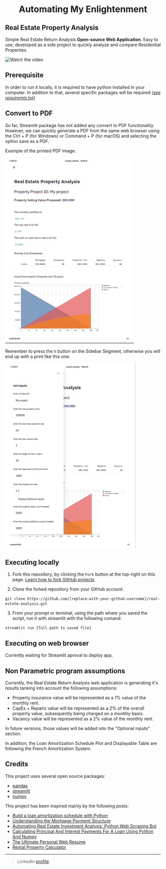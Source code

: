 <h1 align="center">
  <br>
  Automating My Enlightenment
  <br>
</h1>


## Real Estate Property Analysis


Simple Real Estate Return Analysis **Open-source Web Application**. Easy to use, developed as a side project to quickly analyze and compare Residential Properties. 


![Watch the video](/markdown/property_analysis_demo_intro.gif)


## Prerequisite

In order to run it locally, it is required to have python installed in your computer. In addition to that, several specific packages will be required  [_(see requiremts.txt)_](https://github.com/crankstorn/real-estate-analysis/blob/main/requirements.txt)


## Convert to PDF

So far, Streamlit package has not added any convert to PDF functionality. However, we can quickly generate a PDF from the same web browser using the Ctrl + P (for Windows) or Command + P (for macOS) and selecting the option save as a PDF.

Example of the printed PDF image:

![Good PDF print](/markdown/property_analysis_demo.PNG)




Remember to press the `X` button on the Sidebar Segment, otherwise you will end up with a print like this one:

![Bad PDF print](/markdown/property_analysis_demo_fail.PNG)


## Executing locally

1. Fork this repository, by clicking the `Fork` button at the top-right on this page.
[Learn how to fork GitHub projects](https://guides.github.com/activities/forking/)

2. Clone the forked repository from your GitHub account.
```
git clone https://github.com/[replace-with-your-github-username]/real-estate-analysis.git
```

3. From your prompt or terminal, using the path where you saved the script, run it with streamlit with the following comand:
```
streamlit run [full path to saved file]
```

## Executing on web browser

Currently waiting for Streamlit aproval to deploy app.

## Non Parametric program assumptions

Currently, the Real Estate Return Analysis web application is generating it's results tanking into account the following assumptions:
* Property insurance value will be represented as a 1% value of the monthly rent.
* CapEx + Repairs value will be represented as a 2% of the overall property value, subsequently being charged on a monthly basis.
* Vacancy value will be represented as a 2% value of the monthly rent.

In future versions, those values will be added into the "Optional inputs" section.

In addition, the Loan Amortization Schedule Plot and Displayable Table are following the French Amortization System. 

## Credits

This project uses several open source packages:

- [pandas](https://pandas.pydata.org/)
- [streamlit](https://www.streamlit.io/)
- [numpy](https://numpy.org/)

This project has been inspired mainly by the following posts:
- [Build a loan amortization schedule with Python](https://www.christopheryee.org/blog/build-a-loan-amortization-schedule-with-python/)
- [Understanding the Mortgage Payment Structure](https://www.investopedia.com/mortgage/mortgage-rates/payment-structure/)
- [Automating Real Estate Investment Analysis: Python Web Scraping Bot](https://towardsdatascience.com/automating-real-estate-investment-analysis-d2b07395833b)
- [Calculating Principal And Interest Payments For A Loan Using Python And Numpy](https://pythontic.com/finance/numpy/ppmt%20and%20ipmt)
- [The Ultimate Personal Web Resume](https://github.com/guilhermeborgesbastos/live-resume)
- [Rental Property Calculator](https://www.biggerpockets.com/rental-property-calculator)

---

> LinkedIn [profile](https://www.linkedin.com/in/carlos-ramirez-hernandez/)<br>
